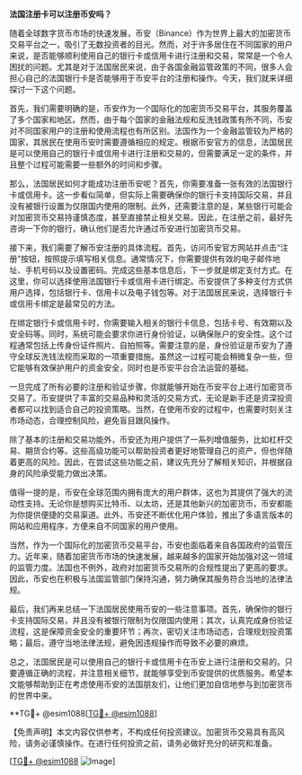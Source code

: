 **法国注册卡可以注册币安吗？**

随着全球数字货币市场的快速发展，币安（Binance）作为世界上最大的加密货币交易平台之一，吸引了无数投资者的目光。然而，对于许多居住在不同国家的用户来说，是否能够顺利使用自己的银行卡或信用卡进行注册和交易，常常是一个令人困扰的问题。尤其是对于法国居民来说，由于各国金融监管政策的不同，很多人会担心自己的法国银行卡是否能够用于币安平台的注册和操作。今天，我们就来详细探讨一下这个问题。

首先，我们需要明确的是，币安作为一个国际化的加密货币交易平台，其服务覆盖了多个国家和地区。然而，由于每个国家的金融法规和反洗钱政策有所不同，币安对不同国家用户的注册和使用流程也有所区别。法国作为一个金融监管较为严格的国家，其居民在使用币安时需要遵循相应的规定。根据币安官方的信息，法国居民是可以使用自己的银行卡或信用卡进行注册和交易的，但需要满足一定的条件，并且整个过程可能需要一些额外的时间和步骤。

那么，法国居民如何才能成功注册币安呢？首先，你需要准备一张有效的法国银行卡或信用卡。这一步看似简单，但实际上需要确保你的银行卡支持国际交易，并且没有被银行设置为仅限国内使用的限制。此外，还需要注意的是，某些银行可能会对加密货币交易持谨慎态度，甚至直接禁止相关交易。因此，在注册之前，最好先咨询一下你的银行，确认他们是否允许通过币安进行加密货币交易。

接下来，我们需要了解币安注册的具体流程。首先，访问币安官方网站并点击“注册”按钮，按照提示填写相关信息。通常情况下，你需要提供有效的电子邮件地址、手机号码以及设置密码。完成这些基本信息后，下一步就是绑定支付方式。在这里，你可以选择使用法国银行卡或信用卡进行绑定。币安提供了多种支付方式供用户选择，包括银行卡、信用卡以及电子钱包等。对于法国居民来说，选择银行卡或信用卡绑定是最常见的方法。

在绑定银行卡或信用卡时，你需要输入相关的银行卡信息，包括卡号、有效期以及安全码等。同时，系统可能会要求你进行身份验证，以确保账户的安全性。这个过程通常包括上传身份证件照片、自拍照等。需要注意的是，身份验证是币安为了遵守全球反洗钱法规而采取的一项重要措施。虽然这一过程可能会稍微复杂一些，但它能够有效保护用户的资金安全，同时也是币安平台合法运营的基础。

一旦完成了所有必要的注册和验证步骤，你就能够开始在币安平台上进行加密货币交易了。币安提供了丰富的交易品种和灵活的交易方式，无论是新手还是资深投资者都可以找到适合自己的投资策略。当然，在使用币安的过程中，也需要时刻关注市场动态，合理控制风险，避免盲目跟风操作。

除了基本的注册和交易功能外，币安还为用户提供了一系列增值服务，比如杠杆交易、期货合约等。这些高级功能可以帮助投资者更好地管理自己的资产，但也伴随着更高的风险。因此，在尝试这些功能之前，建议先充分了解相关知识，并根据自身的风险承受能力做出决策。

值得一提的是，币安在全球范围内拥有庞大的用户群体，这也为其提供了强大的流动性支持。无论你是想购买比特币、以太坊，还是其他新兴的加密货币，币安都能为你提供便捷的交易渠道。此外，币安还不断优化用户体验，推出了多语言版本的网站和应用程序，方便来自不同国家的用户使用。

当然，作为一个国际化的加密货币交易平台，币安也面临着来自各国政府的监管压力。近年来，随着加密货币市场的快速发展，越来越多的国家开始加强对这一领域的监管力度。法国也不例外，政府对加密货币交易所的合规性提出了更高的要求。因此，币安也在积极与法国监管部门保持沟通，努力确保其服务符合当地的法律法规。

最后，我们再来总结一下法国居民使用币安的一些注意事项。首先，确保你的银行卡支持国际交易，并且没有被银行限制为仅限国内使用；其次，认真完成身份验证流程，这是保障资金安全的重要环节；再次，密切关注市场动态，合理规划投资策略；最后，遵守当地法律法规，避免因违规操作而导致不必要的麻烦。

总之，法国居民是可以使用自己的银行卡或信用卡在币安上进行注册和交易的。只要遵循正确的流程，并注意相关细节，就能够享受到币安提供的优质服务。希望本文能够帮助到正在考虑使用币安的法国朋友们，让他们更加自信地参与到加密货币的世界中来。

**TG💪+ @esim1088[[TG💪+ @esim1088](https://t.me/s/esim1088)]

【免责声明】本文内容仅供参考，不构成任何投资建议。加密货币交易具有高风险，请务必谨慎操作。在进行任何投资之前，请务必做好充分的研究和准备。

[[TG💪+ @esim1088](https://t.me/s/esim1088) ![Image](https://i.postimg.cc/4NQfJmqS/Snipaste-2025-05-13-00-14-12.png)]